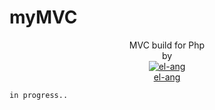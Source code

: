 # myMVC
<div align="center">

MVC build for Php\
by\
[![el-ang]( "el-ang")\
el-ang](https://github.com/el-ang)

</div>

`in progress..`